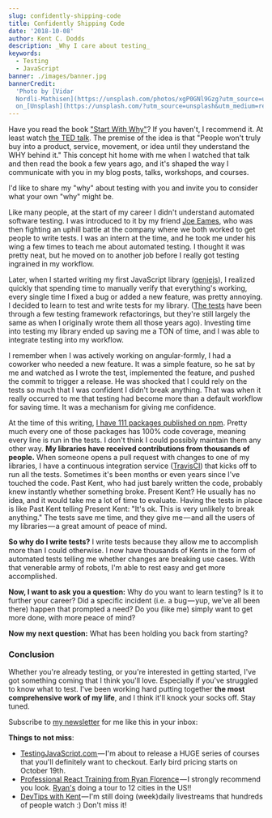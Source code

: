 ```yaml
---
slug: confidently-shipping-code
title: Confidently Shipping Code
date: '2018-10-08'
author: Kent C. Dodds
description: _Why I care about testing_
keywords:
  - Testing
  - JavaScript
banner: ./images/banner.jpg
bannerCredit:
  'Photo by [Vidar
  Nordli-Mathisen](https://unsplash.com/photos/xgP0GNl9Gzg?utm_source=unsplash&utm_medium=referral&utm_content=creditCopyText)
  on_[Unsplash](https://unsplash.com/?utm_source=unsplash&utm_medium=referral&utm_content=creditCopyText)'
---
```


Have you read the book ["Start With Why"](https://startwithwhy.com/books/)? If
you haven't, I recommend it. At least watch
[the TED talk](https://www.youtube.com/watch?v=u4ZoJKF_VuA). The premise of the
idea is that "People won't truly buy into a product, service, movement, or idea
until they understand the WHY behind it." This concept hit home with me when I
watched that talk and then read the book a few years ago, and it's shaped the
way I communicate with you in my blog posts, talks, workshops, and courses.

I'd like to share my "why" about testing with you and invite you to consider
what your own "why" might be.

Like many people, at the start of my career I didn't understand automated
software testing. I was introduced to it by my friend
[Joe Eames](https://twitter.com/josepheames), who was then fighting an uphill
battle at the company where we both worked to get people to write tests. I was
an intern at the time, and he took me under his wing a few times to teach me
about automated testing. I thought it was pretty neat, but he moved on to
another job before I really got testing ingrained in my workflow.

Later, when I started writing my first JavaScript library
([geniejs](https://github.com/kentcdodds/genie)), I realized quickly that
spending time to manually verify that everything's working, every single time I
fixed a bug or added a new feature, was pretty annoying. I decided to learn to
test and write tests for my library.
([The tests](https://github.com/kentcdodds/genie/blob/166572f9fa82e6ec0893f90c7d6a99a49632dace/src/__tests__/index.js)
have been through a few testing framework refactorings, but they're still
largely the same as when I originally wrote them all those years ago). Investing
time into testing my library ended up saving me a TON of time, and I was able to
integrate testing into my workflow.

I remember when I was actively working on angular-formly, I had a coworker who
needed a new feature. It was a simple feature, so he sat by me and watched as I
wrote the test, implemented the feature, and pushed the commit to trigger a
release. He was shocked that I could rely on the tests so much that I was
confident I didn't break anything. That was when it really occurred to me that
testing had become more than a default workflow for saving time. It was a
mechanism for giving me confidence.

At the time of this writing,
[I have 111 packages published on npm](https://www.npmjs.com/~kentcdodds).
Pretty much every one of those packages has 100% code coverage, meaning every
line is run in the tests. I don't think I could possibly maintain them any other
way. **My libraries have received contributions from thousands of people.** When
someone opens a pull request with changes to one of my libraries, I have a
continuous integration service ([TravisCI](https://travis-ci.org/)) that kicks
off to run all the tests. Sometimes it's been months or even years since I've
touched the code. Past Kent, who had just barely written the code, probably knew
instantly whether something broke. Present Kent? He usually has no idea, and it
would take me a lot of time to evaluate. Having the tests in place is like Past
Kent telling Present Kent: "It's ok. This is very unlikely to break anything."
The tests save me time, and they give me — and all the users of my libraries — a
great amount of peace of mind.

**So why do I write tests?** I write tests because they allow me to accomplish
more than I could otherwise. I now have thousands of Kents in the form of
automated tests telling me whether changes are breaking use cases. With that
venerable army of robots, I'm able to rest easy and get more accomplished.

**Now, I want to ask you a question:** Why do you want to learn testing? Is it
to further your career? Did a specific incident (i.e. a bug — yup, we've all
been there) happen that prompted a need? Do you (like me) simply want to get
more done, with more peace of mind?

**Now my next question:** What has been holding you back from starting?

### Conclusion

Whether you're already testing, or you're interested in getting started, I've
got something coming that I think you'll love. Especially if you've struggled to
know what to test. I've been working hard putting together **the most
comprehensive work of my life**, and I think it'll knock your socks off. Stay
tuned.

Subscribe to [my newsletter](http://kcd.im/news) for me like this in your inbox:

**Things to not miss**:

- [TestingJavaScript.com ](https://testingjavascript.com)— I'm about to release
  a HUGE series of courses that you'll definitely want to checkout. Early bird
  pricing starts on October 19th.
- [Professional React Training from Ryan Florence](https://reach.tech/workshops?a=kent) — I
  strongly recommend you look. [Ryan's](https://twitter.com/ryanflorence) doing
  a tour to 12 cities in the US!!
- [DevTips with Kent](http://kcd.im/devtips) — I'm still doing (week)daily
  livestreams that hundreds of people watch :) Don't miss it!
